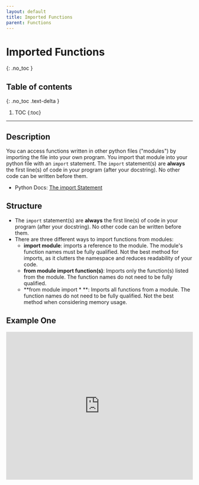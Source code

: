 ```yaml
---
layout: default
title: Imported Functions
parent: Functions
---
```

# Imported Functions
{: .no_toc }
## Table of contents
{: .no_toc .text-delta }

1. TOC
{:toc}

---

## Description
You can access functions written in other python files ("modules") by importing the file into your own program. You import that module into your python file with an `import` statement. The `import` statement(s) are **always** the first line(s) of code in your program (after your docstring). No other code can be written before them.
- Python Docs: [The import Statement](https://docs.python.org/3/reference/simple_stmts.html#the-import-statement)

## Structure
- The `import` statement(s) are **always** the first line(s) of code in your program (after your docstring). No other code can be written before them.
- There are three different ways to import functions from modules:
  - **import module**: imports a reference to the module. The module's function names must be fully qualified. Not the best method for imports, as it clutters the namespace and reduces readability of your code.
  - **from module import function(s)**: Imports only the function(s) listed from the module. The function names do not need to be fully qualified.
  - **from module import * **: Imports all functions from a module. The function names do not need to be fully qualified. Not the best method when considering memory usage.

## Example One
<iframe height="400px" width="100%" src="https://replit.com/@bianca_ruiz/importedfunctions?lite=true" scrolling="no" frameborder="no" allowtransparency="true" allowfullscreen="true" sandbox="allow-forms allow-pointer-lock allow-popups allow-same-origin allow-scripts allow-modals"></iframe>
